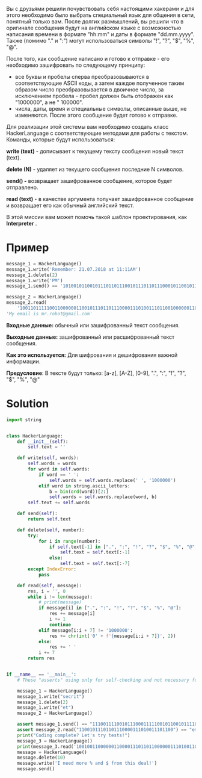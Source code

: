 Вы с друзьями решили почувствовать себя настоящими хакерами и для этого необходимо было выбрать специальный язык для
общения в сети, понятный только вам. После долгих размышлений, вы решили что в оригинале сообщения будут на английском
языке с возможностью написания времени в формате "hh:mm" и даты в формате "dd.mm.yyyy". Также (помимо "." и ":") могут
использоваться символы "!", "?", "$", "%", "@".

После того, как сообщение написано и готово к отправке - его необходимо зашифровать по следующему принципу:

- все буквы и пробелы сперва преобразовываются в соответствующие ASCII коды, а затем каждое полученное таким образом
  число преобразовывается в двоичное число, за исключением пробела - пробел должен быть отображен как "1000000", а не "
  100000".
- числа, даты, время и специальные символы, описанные выше, не изменяются. После этого сообщение будет готово к
  отправке.

Для реализации этой системы вам необходимо создать класс HackerLanguage с соответствующие методами для работы с текстом.
Команды, которые будут использоваться:

**write (text)** - дописывает к текущему тексту сообщения новый текст (text).

**delete (N)** - удаляет из текущего сообщения последние N символов.

**send() -** возвращает зашифрованное сообщение, которое будет отправлено.

**read (text)** - в качестве аргумента получает зашифрованное сообщение и возвращает его как обычный английский текст.

В этой миссии вам может помочь такой шаблон проектирования, как **Interpreter** .

# Пример

```python
message_1 = HackerLanguage()
message_1.write('Remember: 21.07.2018 at 11:11AM')
message_1.delete(2)
message_1.write('PM')
message_1.send() == '10100101100101110110111001011101101110001011001011110010:100000021.07.2018100000011000011110100100000011:1110100001001101'

message_2 = HackerLanguage()
message_2.read(
    '10011011111001100000011001011101101110000111010011101100100000011010011110011100000011011011110010.11100101101111110001011011111110100@11001111101101110000111010011101100.110001111011111101101') ==
'My email is mr.robot@gmail.com'
```

**Входные данные:** обычный или зашифрованный текст сообщения.

**Выходные данные:** зашифрованный или расшифрованный текст сообщения.

**Как это используется:** Для шифрования и дешифрования важной информации.

**Предусловие**: В тексте будут только: [a-z], [A-Z], [0-9], ".", ":", "!", "?", "$", "%", "@"

# Solution

```python
import string


class HackerLanguage:
    def __init__(self):
        self.text = ''

    def write(self, words):
        self.words = words
        for word in self.words:
            if word == ' ':
                self.words = self.words.replace(' ', '1000000')
            elif word in string.ascii_letters:
                b = bin(ord(word))[2:]
                self.words = self.words.replace(word, b)
        self.text += self.words

    def send(self):
        return self.text

    def delete(self, number):
        try:
            for i in range(number):
                if self.text[-1] in [".", ":", "!", "?", "$", "%", "@", ' ']:
                    self.text = self.text[:-1]
                else:
                    self.text = self.text[:-7]
        except IndexError:
            pass

    def read(self, message):
        res, i = '', 0
        while i != len(message):
            # print(message)
            if message[i] in [".", ":", "!", "?", "$", "%", "@"]:
                res += message[i]
                i += 1
                continue
            elif message[i:i + 7] != '1000000':
                res += chr(int('0' + f'{message[i:i + 7]}', 2))
            else:
                res += ' '
            i += 7
        return res


if __name__ == '__main__':
    # These "asserts" using only for self-checking and not necessary for auto-testing

    message_1 = HackerLanguage()
    message_1.write("secrit")
    message_1.delete(2)
    message_1.write("et")
    message_2 = HackerLanguage()

    assert message_1.send() == "111001111001011100011111001011001011110100"
    assert message_2.read("11001011101101110000111010011101100") == "email"
    print("Coding complete? Let's try tests!")
    message_3 = HackerLanguage()
    print(message_3.read('1001001100000011000011101101100000011101001101001111001011001011100100...'))
    message = HackerLanguage()
    message.delete(10)
    message.write('I need more % and $ from this deal!')
    message.send()
```